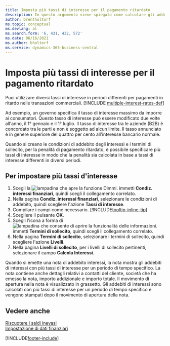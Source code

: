 ```yaml
---
title: Imposta più tassi di interesse per il pagamento ritardato
description: In questo argomento viene spiegato come calcolare gli addebiti di interessi con più tassi di interesse per un periodo specifico.
author: brentholtorf
ms.topic: conceptual
ms.devlang: al
ms.search.form: '6, 431, 432, 572'
ms.date: 06/16/2021
ms.author: bholtorf
ms.service: dynamics-365-business-central
---
```

# <a name="set-up-multiple-interest-rates-for-delayed-payment"></a>Imposta più tassi di interesse per il pagamento ritardato

Puoi utilizzare diversi tassi di interesse in periodi differenti per pagamenti in ritardo nelle transazioni commerciali. [!INCLUDE [multiple-interest-rates-def](includes/multiple-interest-rates-def.md)]

Ad esempio, un governo specifica il tasso di interesse massimo da imporre ai consumatori. Questo tasso di interesse può essere modificato due volte all'anno, il 1° gennaio e il 1° luglio. Il tasso di interesse tra le aziende (B2B) è concordato tra le parti e non è soggetto ad alcun limite. Il tasso annunciato è in genere superiore del quattro per cento all'interesse bancario normale.

Quando si creano le condizioni di addebito degli interessi e i termini di sollecito, per la penalità di pagamento ritardato, è possibile specificare più tassi di interesse in modo che la penalità sia calcolata in base a tassi di interesse differenti in diversi periodi.  

## <a name="to-set-up-multiple-interest-rates"></a>Per impostare più tassi d'interesse

1. Scegli la ![lampadina che apre la funzione Dimmi.](media/ui-search/search_small.png "Informazioni sull'operazione che si desidera eseguire") immetti **Condiz. interessi finanziari**, quindi scegli il collegamento correlato.  
2. Nella pagina **Condiz. interessi finanziari**, selezionare le condizioni di addebito, quindi scegliere l'azione **Tassi di interesse**.  
3. Compilare i campi come necessario. [!INCLUDE[tooltip-inline-tip](includes/tooltip-inline-tip_md.md)]
4. Scegliere il pulsante **OK**.  
5. Scegli l'icona a forma di ![lampadina che consente di aprire la funzionalità delle informazioni.](media/ui-search/search_small.png "Informazioni sull'operazione che si desidera eseguire") immetti **Termini di sollecito**, quindi scegli il collegamento correlato.  
6. Nella pagina **Termini di sollecito**, selezionare i termini di sollecito, quindi scegliere l'azione **Livelli**.  
7. Nella pagina **Livelli di sollecito**, per i livelli di sollecito pertinenti, selezionare il campo **Calcola Interessi**.  

Quando si emette una nota di addebito interessi, la nota mostra gli addebiti di interessi con più tassi di interesse per un periodo di tempo specifico. La nota contiene anche dettagli relativi a contatti del cliente, società che ha emesso la nota, importo addizionale e importo totale. Il movimento di apertura nella nota è visualizzato in grassetto. Gli addebiti di interessi sono calcolati con più tassi di interesse per un periodo di tempo specifico e vengono stampati dopo il movimento di apertura della nota.  

## <a name="see-also"></a>Vedere anche

[Riscuotere i saldi inevasi](receivables-collect-outstanding-balances.md)  
[Impostazione di dati finanziari](finance-setup-finance.md)


[!INCLUDE[footer-include](includes/footer-banner.md)]
